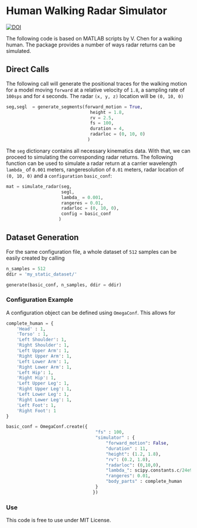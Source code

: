 # Human Walking Radar Simulator
[![DOI](https://zenodo.org/badge/310109633.svg)](https://zenodo.org/badge/latestdoi/310109633)

The following code is based on MATLAB scripts by V. Chen for a walking human. The package provides a number of ways radar returns can be simulated.

## Direct Calls
The following call will generate the positional traces for the walking motion for a model moving `forward` at a relative velocity of `1.8`, a sampling rate of `100sps` and for `4` seconds. The radar `(x, y, z)` location will be `(0, 10, 0)`
```python
seg,segl  = generate_segments(forward_motion = True,
                                height = 1.8,
                                rv = 2.5,
                                fs = 100,
                                duration = 4,
                                radarloc = (0, 10, 0)
                               )
```
The `seg` dictionary contains all necessary kinematics data. With that, we can proceed to simulating the corresponding radar returns. The following function can be used to simulate a radar return at a carrier wavelength `lambda_` of `0.001` meters, rangeresolution of `0.01` meters, radar location of `(0, 10, 0)` and a `configuration` `basic_conf`:
```python
mat = simulate_radar(seg,
                     segl,
                     lambda_ = 0.001,
                     rangeres = 0.01,
                     radarloc = (0, 10, 0),
                     config = basic_conf
                    )
```

## Dataset Generation
For the same configuration file, a whole dataset of `512` samples can be easily created by calling
```python
n_samples = 512
ddir = 'my_static_dataset/'

generate(basic_conf, n_samples, ddir = ddir)
```

### Configuration Example
A configuration object can be defined using `OmegaConf`. This allows for 
```python
complete_human = {
    'Head' : 1,
    'Torso' : 1,
    'Left Shoulder': 1,
    'Right Shoulder': 1,
    'Left Upper Arm': 1,
    'Right Upper Arm': 1,
    'Left Lower Arm': 1,
    'Right Lower Arm': 1,
    'Left Hip': 1,
    'Right Hip': 1,
    'Left Upper Leg': 1,
    'Right Upper Leg': 1,
    'Left Lower Leg': 1,
    'Right Lower Leg': 1,
    'Left Foot': 1,
    'Right Foot': 1
}

basic_conf = OmegaConf.create({
                                  "fs" : 100,
                                  "simulator" : {
                                      "forward_motion": False,
                                      "duration" : 11,
                                      "height": (1.2, 1.8),
                                      "rv": (0.2, 1.0),
                                      "radarloc": (0,10,0),
                                      "lambda_": scipy.constants.c/24e9,
                                      "rangeres": 0.01,
                                      "body_parts" : complete_human
                                  }
                                 })
```

### Use
This code is free to use under MIT License.
